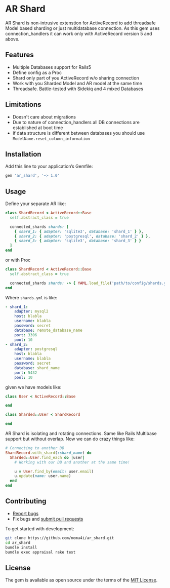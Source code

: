 # AR Shard

AR Shard is non-intrusive extenstion for ActiveRecord to add threadsafe Model based sharding or just multidatabase connection. As this gem uses connection_handlers it can work only with ActiveRecord version 5 and above.

## Features
- Multiple Databases support for Rails5
- Define config as a Proc
- Shard only part of you ActiveRecord w/o sharing connection
- Work with you Sharded Model and AR model at the same time
- Threadsafe. Battle-tested with Sidekiq and 4 mixed Databases

## Limitations
- Doesn't care about migrations
- Due to nature of connection_handlers all DB connections are established at boot time
- if data structure is different between databases you should use `ModelName.reset_column_information`

## Installation

Add this line to your application’s Gemfile:

```ruby
gem 'ar_shard', '~> 1.0'
```

## Usage

Define your separate AR like:

```ruby
class ShardRecord < ActiveRecord::Base
  self.abstract_class = true

  connected_shards shards: [
    { shard_1: { adapter: 'sqlite3', database: 'shard_1' } },
    { shard_2: { adapter: 'postgresql', database: 'shard_2' } },
    { shard_3: { adapter: 'sqlite3', database: 'shard_3' } }
  ]
end
```

or with Proc

```ruby
class ShardRecord < ActiveRecord::Base
  self.abstract_class = true

  connected_shards shards: -> { YAML.load_file('path/to/config/shards.yml') }
end
```

 Where `shards.yml` is like:

```yaml
- shard_1:
    adapter: mysql2
    host: blabla
    username: blabla
    password: secret
    database: remote_database_name
    port: 3306
    pool: 10
- shard_2:
    adapter: postgresql
    host: blabla
    username: blabla
    password: secret
    database: shard_name
    port: 5432
    pool: 10
```


given we have models like:

```ruby
class User < ActiveRecord::Base

end

class Sharded::User < ShardRecord

end
```

AR Shard is isolating and rotating connections. Same like Rails Multibase support but without overlap.
Now we can do crazy things like:

```ruby
# Connecting to another DB
ShardRecord.with_shard(:shard_name) do
  Sharded::User.find_each do |user|
    # Working with our DB and another at the same time!

    u = User.find_by(email: user.email)
    u.update(name: user.name)
  end
end
```

## Contributing

- [Report bugs](https://github.com/noma4i/ar_shard/issues)
- Fix bugs and [submit pull requests](https://github.com/noma4i/ar_shard/pulls)

To get started with development:

```sh
git clone https://github.com/noma4i/ar_shard.git
cd ar_shard
bundle install
bundle exec appraisal rake test
```

## License

The gem is available as open source under the terms of the [MIT License](https://opensource.org/licenses/MIT).
